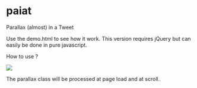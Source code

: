 # paiat
Parallax (almost) in a Tweet

Use the demo.html to see how it work. This version requires jQuery but can easily be done in pure javascript.

How to use ?

<div>
	<img src="path/to/your/picture" data-speed="(int | speed factor)" class="parallax">
</div>

The parallax class will be processed at page load and at scroll.
